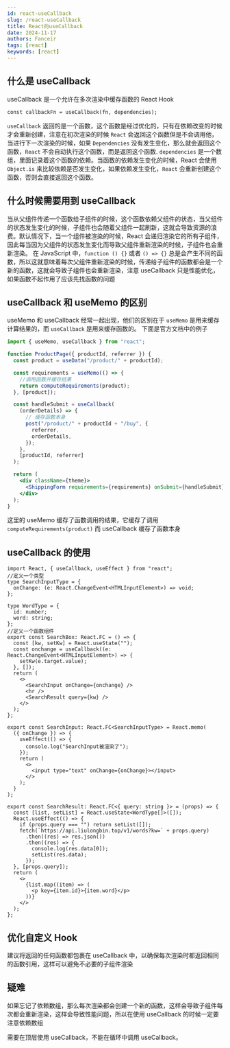 ```yaml
---
id: react-useCallback
slug: /react-useCallback
title: React的useCallback
date: 2024-11-17
authors: Fanceir
tags: [react]
keywords: [react]
---
```


## 什么是 useCallback

useCallback 是一个允许在多次渲染中缓存函数的 React Hook

```tsx
const callbackFn = useCallback(fn, dependencies);
```

`useCallback` 返回的是一个函数，这个函数是经过优化的，只有在依赖改变的时候才会重新创建，注意在初次渲染的时候 `React` 会返回这个函数但是不会调用他，当进行下一次渲染的时候，如果 `Dependencies` 没有发生变化，那么就会返回这个函数，`React` 不会自动执行这个函数，而是返回这个函数.
`dependencies` 是一个数组，里面记录着这个函数的依赖。当函数的依赖发生变化的时候，React 会使用 `Object.is` 来比较依赖是否发生变化，如果依赖发生变化，`React` 会重新创建这个函数，否则会直接返回这个函数。

## 什么时候需要用到 useCallback

当从父组件传递一个函数给子组件的时候，这个函数依赖父组件的状态，当父组件的状态发生变化的时候，子组件也会随着父组件一起刷新，这就会导致资源的浪费。默认情况下，当一个组件被渲染的时候，React 会递归渲染它的所有子组件，因此每当因为父组件的状态发生变化而导致父组件重新渲染的时候，子组件也会重新渲染。
在 JavaScript 中，`function () {}` 或者 `() => {}` 总是会产生不同的函数，所以这就意味着每次父组件重新渲染的时候，传递给子组件的函数都会是一个新的函数，这就会导致子组件也会重新渲染，注意 useCallback 只是性能优化，如果函数不起作用了应该先找函数的问题

## useCallback 和 useMemo 的区别

useMemo 和 useCallback 经常一起出现，他们的区别在于 `useMemo` 是用来缓存计算结果的，而 `useCallback` 是用来缓存函数的。
下面是官方文档中的例子

```jsx
import { useMemo, useCallback } from "react";

function ProductPage({ productId, referrer }) {
  const product = useData("/product/" + productId);

  const requirements = useMemo(() => {
    //调用函数并缓存结果
    return computeRequirements(product);
  }, [product]);

  const handleSubmit = useCallback(
    (orderDetails) => {
      // 缓存函数本身
      post("/product/" + productId + "/buy", {
        referrer,
        orderDetails,
      });
    },
    [productId, referrer]
  );

  return (
    <div className={theme}>
      <ShippingForm requirements={requirements} onSubmit={handleSubmit} />
    </div>
  );
}
```

这里的 useMemo 缓存了函数调用的结果，它缓存了调用 `computeRequirements(product)` 而 useCallback 缓存了函数本身

## useCallback 的使用

```tsx
import React, { useCallback, useEffect } from "react";
//定义一个类型
type SearchInputType = {
  onChange: (e: React.ChangeEvent<HTMLInputElement>) => void;
};

type WordType = {
  id: number;
  word: string;
};
//定义一个函数组件
export const SearchBox: React.FC = () => {
  const [kw, setKw] = React.useState("");
  const onchange = useCallback((e: React.ChangeEvent<HTMLInputElement>) => {
    setKw(e.target.value);
  }, []);
  return (
    <>
      <SearchInput onChange={onchange} />
      <hr />
      <SearchResult query={kw} />
    </>
  );
};

export const SearchInput: React.FC<SearchInputType> = React.memo(
  ({ onChange }) => {
    useEffect(() => {
      console.log("SearchInput被渲染了");
    });
    return (
      <>
        <input type="text" onChange={onChange}></input>
      </>
    );
  }
);

export const SearchResult: React.FC<{ query: string }> = (props) => {
  const [list, setList] = React.useState<WordType[]>([]);
  React.useEffect(() => {
    if (props.query === "") return setList([]);
    fetch(`https://api.liulongbin.top/v1/words?kw=` + props.query)
      .then((res) => res.json())
      .then((res) => {
        console.log(res.data[0]);
        setList(res.data);
      });
  }, [props.query]);
  return (
    <>
      {list.map((item) => (
        <p key={item.id}>{item.word}</p>
      ))}
    </>
  );
};
```

## 优化自定义 Hook

建议将返回的任何函数都包裹在 useCallback 中，以确保每次渲染时都返回相同的函数引用，这样可以避免不必要的子组件渲染

## 疑难

如果忘记了依赖数组，那么每次渲染都会创建一个新的函数，这样会导致子组件每次都会重新渲染，这样会导致性能问题，所以在使用 useCallback 的时候一定要注意依赖数组

需要在顶层使用 useCallback，不能在循环中调用 useCallback。
